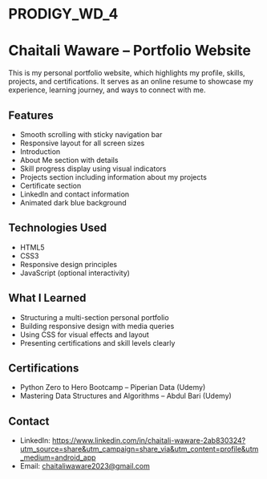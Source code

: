 # PRODIGY_WD_4

# Chaitali Waware – Portfolio Website

This is my personal portfolio website, which highlights my profile, skills, projects, and certifications. It serves as an online resume to showcase my experience, learning journey, and ways to connect with me.


## Features

- Smooth scrolling with sticky navigation bar
- Responsive layout for all screen sizes
- Introduction
- About Me section with details
- Skill progress display using visual indicators
- Projects section including information about my projects
- Certificate section 
- LinkedIn and contact information
- Animated dark blue background


## Technologies Used

- HTML5  
- CSS3  
- Responsive design principles  
- JavaScript (optional interactivity)


## What I Learned

- Structuring a multi-section personal portfolio
- Building responsive design with media queries
- Using CSS for visual effects and layout
- Presenting certifications and skill levels clearly

## Certifications

- Python Zero to Hero Bootcamp – Piperian Data (Udemy)
- Mastering Data Structures and Algorithms – Abdul Bari (Udemy)

## Contact

- LinkedIn: https://www.linkedin.com/in/chaitali-waware-2ab830324?utm_source=share&utm_campaign=share_via&utm_content=profile&utm_medium=android_app
- Email: chaitaliwaware2023@gmail.com

